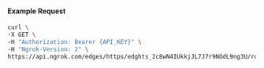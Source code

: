 <!-- Code generated for API Clients. DO NOT EDIT. -->

#### Example Request

```bash
curl \
-X GET \
-H "Authorization: Bearer {API_KEY}" \
-H "Ngrok-Version: 2" \
https://api.ngrok.com/edges/https/edghts_2c8wN4IUkkjJL7J7r9NOdL9ng3U/routes/edghtsrt_2c8wN3oq3jWy9QXi0AJo8TJfLoA/oidc
```
